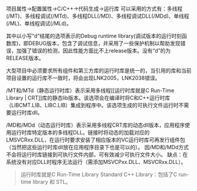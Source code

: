 项目属性→配置属性→C/C++→代码生成→运行库 
可以采用的方式有：多线程(/MT)、多线程调试(/MTd)、多线程DLL(/MD)、多线程调试DLL(/MDd)、单线程(/ML)、单线程调试(/MLd)。

其中以小写“d”结尾的选项表示的Debug runtime library(调试版本的运行时刻函数库)，即DEBUG版本，包含了调试信息，并采用了一些保护机制以帮助发现错误，加强了错误的检测，因此性能方面比不上release版本。没有“d”的为RELEASE版本。

大型项目中必须要求所有组件和第三方库的运行时库是统一的，当引用的库和当前项目设置的运行库不一致时，将会出现LNK2005，LNK2038错误。

 /MT和/MTd（静态运行时库）表示采用多线程[[运行时库就是C Run-Time Library | CRT]]库的静态lib版本。该选项会在编译时将C和C++运行时库（LIBCMT.LIB、LIBC.LIB）集成到程序中。该选项生成的可执行文件运行时不需要运行时库dll。
 
 /MD和/MDd（动态运行时库）表示采用多线程CRT库的动态dll版本，应用程序使用运行时库特定版本的多线程DLL。链接时将动态的加载对应的LMSVCRxx.DLL，在运行时要求安装了相应版本的VC运行时库可再发行组件包（当然把这些运行时库dll放在应用程序目录下也是可以的）。 因/MD和/MDd方式不会将运行时库链接到可执行文件内部，可有效减少可执行文件大小。
 缺点：在系统没有对应DLL时程序无法运行（需添加MSVCPxx.DLL、MSVCRxx.DLL）。
 
 > 运行时库就是C Run-Time Library
 > Standard C++ Library：包括了C run- time library 和 STL。
 
